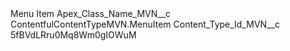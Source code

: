 <?xml version="1.0" encoding="UTF-8"?>
<CustomMetadata xmlns="http://soap.sforce.com/2006/04/metadata" xmlns:xsi="http://www.w3.org/2001/XMLSchema-instance" xmlns:xsd="http://www.w3.org/2001/XMLSchema">
    <label>Menu Item</label>
    <values>
        <field>Apex_Class_Name_MVN__c</field>
        <value xsi:type="xsd:string">ContentfulContentTypeMVN.MenuItem</value>
    </values>
    <values>
        <field>Content_Type_Id_MVN__c</field>
        <value xsi:type="xsd:string">5fBVdLRru0Mq8Wm0gIOWuM</value>
    </values>
</CustomMetadata>
